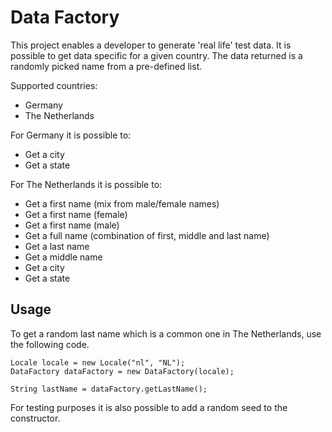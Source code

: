 Data Factory
============

This project enables a developer to generate 'real life' test data. It is possible to get data specific for a given
country. The data returned is a randomly picked name from a pre-defined list.

Supported countries:
- Germany
- The Netherlands

For Germany it is possible to:
- Get a city
- Get a state

For The Netherlands it is possible to:
- Get a first name (mix from male/female names)
- Get a first name (female)
- Get a first name (male)
- Get a full name (combination of first, middle and last name)
- Get a last name
- Get a middle name
- Get a city
- Get a state

Usage
-----

To get a random last name which is a common one in The Netherlands, use the following code.

```
Locale locale = new Locale("nl", "NL");
DataFactory dataFactory = new DataFactory(locale);

String lastName = dataFactory.getLastName();
```

For testing purposes it is also possible to add a random seed to the constructor.